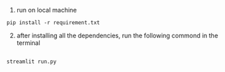 1. run on local machine
```
pip install -r requirement.txt
```

2. after installing all the dependencies, run the following commond in the terminal
```

streamlit run.py